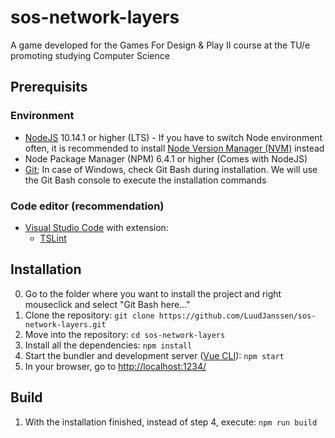 # sos-network-layers
A game developed for the Games For Design &amp; Play II course at the TU/e promoting studying Computer Science

## Prerequisits

### Environment
* [NodeJS](https://nodejs.org/en/) 10.14.1 or higher (LTS) - If you have to switch Node environment often, it is recommended to install [Node Version Manager (NVM)](https://github.com/coreybutler/nvm-windows) instead
* Node Package Manager (NPM) 6.4.1 or higher (Comes with NodeJS)
* [Git](https://git-scm.com/); In case of Windows, check Git Bash during installation. We will use the Git Bash console to execute the installation commands

### Code editor (recommendation)
* [Visual Studio Code](https://code.visualstudio.com/) with extension: 
  * [TSLint](https://marketplace.visualstudio.com/items?itemName=eg2.tslint)

## Installation
0. Go to the folder where you want to install the project and right mouseclick and select "Git Bash here..."
1. Clone the repository: `git clone https://github.com/LuudJanssen/sos-network-layers.git`
2. Move into the repository: `cd sos-network-layers`
3. Install all the dependencies: `npm install`
4. Start the bundler and development server ([Vue CLI](https://cli.vuejs.org/)): `npm start`
5. In your browser, go to [http://localhost:1234/]()

## Build
1. With the installation finished, instead of step 4, execute: `npm run build`